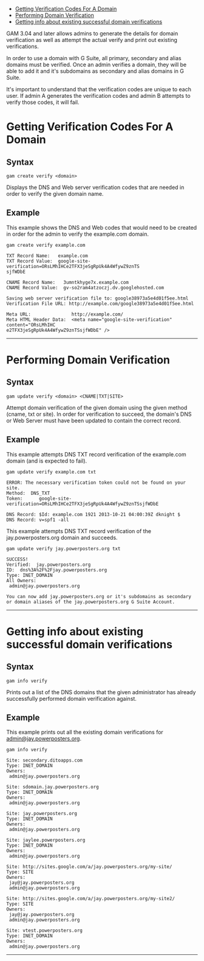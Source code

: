 - [Getting Verification Codes For A Domain](#getting-verification-codes-for-a-domain)
- [Performing Domain Verification](#performing-domain-verification)
- [Getting info about existing successful domain verifications](#getting-info-about-existing-successful-domain-verifications)

GAM 3.04 and later allows admins to generate the details for domain verification as well as attempt the actual verify and print out existing verifications.

In order to use a domain with G Suite, all primary, secondary and alias domains must be verified. Once an admin verifies a domain, they will be able to add it and it's subdomains as secondary and alias domains in G Suite.

It's important to understand that the verification codes are unique to each user. If admin A generates the verification codes and admin B attempts to verify those codes, it will fail.

# Getting Verification Codes For A Domain
## Syntax
```
gam create verify <domain>
```
Displays the DNS and Web server verification codes that are needed in order to verify the given domain name.

## Example
This example shows the DNS and Web codes that would need to be created in order for the admin to verify the example.com domain.
```
gam create verify example.com

TXT Record Name:   example.com
TXT Record Value:  google-site-verification=ORsLMhIHCe2TFX3jeSgRpUk4A4WfywZ9znTS
sjfWDbE

CNAME Record Name:   3umntkhyge7x.example.com
CNAME Record Value:  gv-so2ram4atzoczj.dv.googlehosted.com

Saving web server verification file to: google38973a5e4d01f5ee.html
Verification File URL: http://example.com/google38973a5e4d01f5ee.html

Meta URL:               http://example.com/
Meta HTML Header Data:  <meta name="google-site-verification" content="ORsLMhIHC
e2TFX3jeSgRpUk4A4WfywZ9znTSsjfWDbE" />
```

---


# Performing Domain Verification
## Syntax
```
gam update verify <domain> <CNAME|TXT|SITE>
```
Attempt domain verification of the given domain using the given method (cname, txt or site). In order for verification to succeed, the domain's DNS or Web Server must have been updated to contain the correct record.

## Example
This example attempts DNS TXT record verification of the example.com domain (and is expected to fail).
```
gam update verify example.com txt

ERROR: The necessary verification token could not be found on your site.
Method:  DNS_TXT
Token:      google-site-verification=ORsLMhIHCe2TFX3jeSgRpUk4A4WfywZ9znTSsjfWDbE

DNS Record: $Id: example.com 1921 2013-10-21 04:00:39Z dknight $
DNS Record: v=spf1 -all
```

This example attempts DNS TXT record verification of the jay.powerposters.org domain and succeeds.
```
gam update verify jay.powerposters.org txt

SUCCESS!
Verified:  jay.powerposters.org
ID:  dns%3A%2F%2Fjay.powerposters.org
Type: INET_DOMAIN
All Owners:
 admin@jay.powerposters.org

You can now add jay.powerposters.org or it's subdomains as secondary or domain aliases of the jay.powerposters.org G Suite Account.
```

---


# Getting info about existing successful domain verifications
## Syntax
```
gam info verify
```
Prints out a list of the DNS domains that the given administrator has already successfully performed domain verification against.

## Example
This example prints out all the existing domain verifications for admin@jay.powerposters.org.
```
gam info verify

Site: secondary.ditoapps.com
Type: INET_DOMAIN
Owners:
 admin@jay.powerposters.org

Site: sdomain.jay.powerposters.org
Type: INET_DOMAIN
Owners:
 admin@jay.powerposters.org

Site: jay.powerposters.org
Type: INET_DOMAIN
Owners:
 admin@jay.powerposters.org

Site: jaylee.powerposters.org
Type: INET_DOMAIN
Owners:
 admin@jay.powerposters.org

Site: http://sites.google.com/a/jay.powerposters.org/my-site/
Type: SITE
Owners:
 jay@jay.powerposters.org
 admin@jay.powerposters.org

Site: http://sites.google.com/a/jay.powerposters.org/my-site2/
Type: SITE
Owners:
 jay@jay.powerposters.org
 admin@jay.powerposters.org

Site: vtest.powerposters.org
Type: INET_DOMAIN
Owners:
 admin@jay.powerposters.org
```

---
